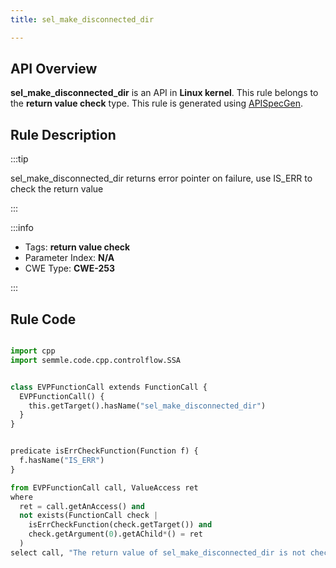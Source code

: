 ```yaml
---
title: sel_make_disconnected_dir

---
```



## API Overview
**sel_make_disconnected_dir** is an API in **Linux kernel**. This rule belongs to the **return value check** type. This rule is generated using [APISpecGen](../../tools/APISpecGen).
## Rule Description

:::tip

sel_make_disconnected_dir returns error pointer on failure, use IS_ERR to check the return value

:::

:::info

- Tags: **return value check**
- Parameter Index: **N/A**
- CWE Type: **CWE-253**

:::

## Rule Code
```python

import cpp
import semmle.code.cpp.controlflow.SSA


class EVPFunctionCall extends FunctionCall {
  EVPFunctionCall() {
    this.getTarget().hasName("sel_make_disconnected_dir")
  }
}


predicate isErrCheckFunction(Function f) {
  f.hasName("IS_ERR") 
}

from EVPFunctionCall call, ValueAccess ret
where
  ret = call.getAnAccess() and
  not exists(FunctionCall check |
    isErrCheckFunction(check.getTarget()) and
    check.getArgument(0).getAChild*() = ret
  )
select call, "The return value of sel_make_disconnected_dir is not checked with IS_ERR."
    
```